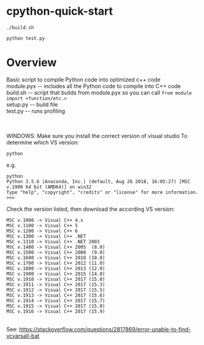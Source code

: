 # cpython-quick-start
```
./build.sh
```
```
python test.py
```

# Overview

Basic script to compile Python code into optimized c++ code
<br/>module.pyx  --  includes all the Python code to compile into C++ code
<br/>build.sh    --  script that builds from module.pyx so you can call `from module import <function/etc.>`
<br/>setup.py    --  build file
<br/>test.py     --  runs profiling


<br/><br/>
WINDOWS:
Make sure you install the correct version of visual studio
To determine which VS version:
```
python
```
e.g. 
```
python
Python 3.5.6 |Anaconda, Inc.| (default, Aug 26 2018, 16:05:27) [MSC v.1900 64 bit (AMD64)] on win32
Type "help", "copyright", "credits" or "license" for more information.
>>>
```
Check the version listed, then download the according VS version:
```
MSC v.1000 -> Visual C++ 4.x        
MSC v.1100 -> Visual C++ 5          
MSC v.1200 -> Visual C++ 6          
MSC v.1300 -> Visual C++ .NET       
MSC v.1310 -> Visual C++ .NET 2003  
MSC v.1400 -> Visual C++ 2005  (8.0)
MSC v.1500 -> Visual C++ 2008  (9.0)
MSC v.1600 -> Visual C++ 2010 (10.0)
MSC v.1700 -> Visual C++ 2012 (11.0)
MSC v.1800 -> Visual C++ 2013 (12.0)
MSC v.1900 -> Visual C++ 2015 (14.0)
MSC v.1910 -> Visual C++ 2017 (15.0)
MSC v.1911 -> Visual C++ 2017 (15.3)
MSC v.1912 -> Visual C++ 2017 (15.5)
MSC v.1913 -> Visual C++ 2017 (15.6)
MSC v.1914 -> Visual C++ 2017 (15.7)
MSC v.1915 -> Visual C++ 2017 (15.8)
MSC v.1916 -> Visual C++ 2017 (15.9)  
```
<br/> See: https://stackoverflow.com/questions/2817869/error-unable-to-find-vcvarsall-bat
